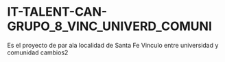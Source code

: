# IT-TALENT-CAN-GRUPO_8_VINC_UNIVERD_COMUNI
Es el proyecto de par ala localidad de Santa Fe Vinculo entre universidad y comunidad
cambios2
